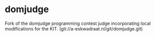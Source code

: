 domjudge
========

Fork of the domjudge programming contest judge incorporating local modifications for the KIT. (git://a-eskwadraat.nl/git/domjudge.git)

